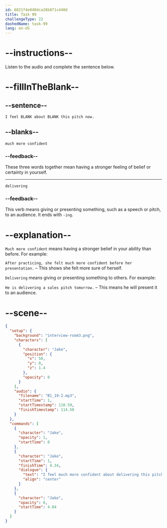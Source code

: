 ```yaml
---
id: 6821f4e040dca26b8f1c440d
title: Task 99
challengeType: 22
dashedName: task-99
lang: en-US
---
```


<!-- (Audio) Jake: I feel much more confident about delivering this pitch now. -->

# --instructions--

Listen to the audio and complete the sentence below.

# --fillInTheBlank--

## --sentence--

`I feel BLANK about BLANK this pitch now.`

## --blanks--

`much more confident`

### --feedback--

These three words together mean having a stronger feeling of belief or certainty in yourself.

---

`delivering`

### --feedback--

This verb means giving or presenting something, such as a speech or pitch, to an audience. It ends with `-ing`.

# --explanation--

`Much more confident` means having a stronger belief in your ability than before. For example:

`After practicing, she felt much more confident before her presentation.` – This shows she felt more sure of herself.

`Delivering` means giving or presenting something to others. For example:

`He is delivering a sales pitch tomorrow.` – This means he will present it to an audience.

# --scene--

```json
{
  "setup": {
    "background": "interview-room3.png",
    "characters": [
      {
        "character": "Jake",
        "position": {
          "x": 50,
          "y": 0,
          "z": 1.4
        },
        "opacity": 0
      }
    ],
    "audio": {
      "filename": "B1_19-2.mp3",
      "startTime": 1,
      "startTimestamp": 110.59,
      "finishTimestamp": 114.58
    }
  },
  "commands": [
    {
      "character": "Jake",
      "opacity": 1,
      "startTime": 0
    },
    {
      "character": "Jake",
      "startTime": 1,
      "finishTime": 4.34,
      "dialogue": {
        "text": "I feel much more confident about delivering this pitch now.",
        "align": "center"
      }
    },
    {
      "character": "Jake",
      "opacity": 0,
      "startTime": 4.84
    }
  ]
}
```
